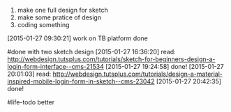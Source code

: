 1. make one full design for sketch
2. make some pratice of design
3. coding something

[2015-01-27 09:30:21] work on TB platform done

#done with two sketch design
[2015-01-27 16:36:20] read: http://webdesign.tutsplus.com/tutorials/sketch-for-beginners-design-a-login-form-interface--cms-21534
[2015-01-27 19:24:58] done!
[2015-01-27 20:01:03] read: http://webdesign.tutsplus.com/tutorials/design-a-material-inspired-mobile-login-form-in-sketch--cms-23042
[2015-01-27 20:42:35] done!


#life-todo better

